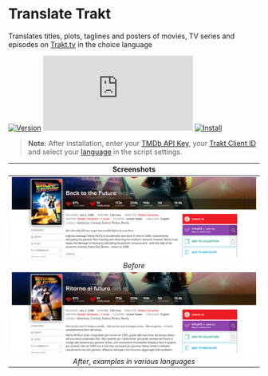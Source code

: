 # Translate Trakt

Translates titles, plots, taglines and posters of movies, TV series and episodes on [Trakt.tv][trakt-link] in the choice language

[![Version][version-badge]][link]
[![Size][size-badge]][link]
[![Install][install-badge]][download-link]

>**Note**: After installation, enter your [TMDb API Key][tmdb-api], your [Trakt Client ID][trakt-client-id] and select your [language][tmdb-language] in the script settings.

|              Screenshots               |
| :------------------------------------: |
|    [![Before][screenshot-1]][link]     |
|                _Before_                |
|     [![After][screenshot-2]][link]     |
| _After, examples in various languages_ |

[trakt-link]: https://trakt.tv/
[link]: #translate-trakt
[tmdb-api]: https://developers.themoviedb.org/3/
[trakt-client-id]: https://trakt.tv/oauth/applications/new
[tmdb-language]: https://developers.themoviedb.org/3/configuration/get-primary-translations

[version-badge]: https://flat.badgen.net/runkit/iFelix18/version/Trakt-Userscripts/translate-trakt
[size-badge]: https://flat.badgen.net/badgesize/normal/iFelix18/Trakt-Userscripts/master/userscripts/translate-trakt.user.js
[install-badge]: https://flat.badgen.net/badge/install%20directly%20from/GitHub/blue "Click here!"

[download-link]: https://cdn.jsdelivr.net/gh/iFelix18/Trakt-Userscripts@master/userscripts/translate-trakt.user.js "Click here!"

[screenshot-1]: https://github.com/iFelix18/Trakt-Userscripts/blob/master/userscripts/docs/screenshots/translate-trakt_before.png?raw=true "Before"
[screenshot-2]: https://github.com/iFelix18/Trakt-Userscripts/blob/master/userscripts/docs/screenshots/translate-trakt_after.gif?raw=true "AFter"
